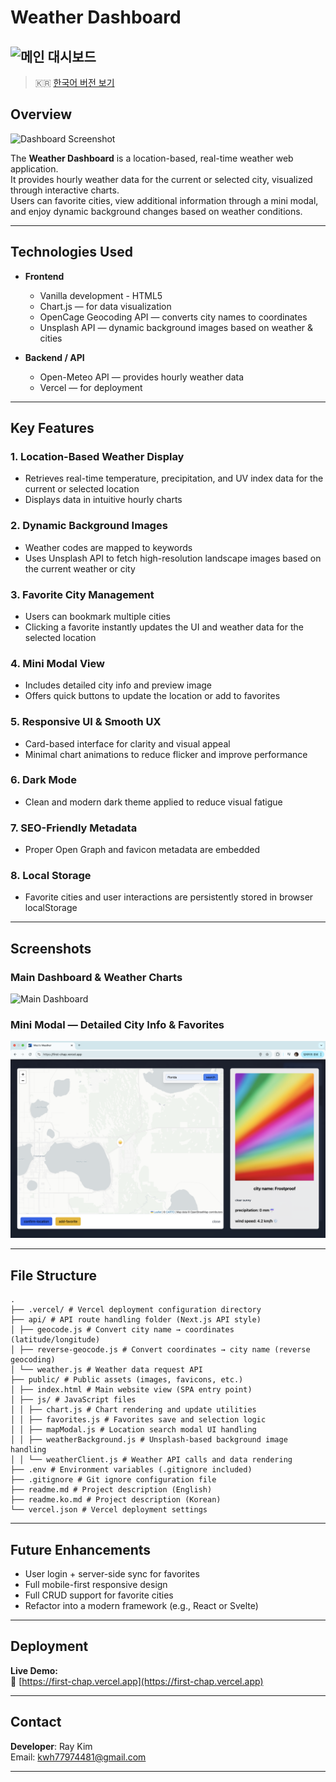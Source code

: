 # Weather Dashboard

## <img src="./public/favicon3.png" alt="메인 대시보드" width="120"/>

> 🇰🇷 [한국어 버전 보기](./readME.ko.md)

## Overview

![Dashboard Screenshot](./screenshots/DashBoard.png)

The **Weather Dashboard** is a location-based, real-time weather web application.  
It provides hourly weather data for the current or selected city, visualized through interactive charts.  
Users can favorite cities, view additional information through a mini modal, and enjoy dynamic background changes based on weather conditions.

---

## Technologies Used

- **Frontend**

  - Vanilla development - HTML5
  - Chart.js — for data visualization
  - OpenCage Geocoding API — converts city names to coordinates
  - Unsplash API — dynamic background images based on weather & cities

- **Backend / API**
  - Open-Meteo API — provides hourly weather data
  - Vercel — for deployment

---

## Key Features

### 1. Location-Based Weather Display

- Retrieves real-time temperature, precipitation, and UV index data for the current or selected location
- Displays data in intuitive hourly charts

### 2. Dynamic Background Images

- Weather codes are mapped to keywords
- Uses Unsplash API to fetch high-resolution landscape images based on the current weather or city

### 3. Favorite City Management

- Users can bookmark multiple cities
- Clicking a favorite instantly updates the UI and weather data for the selected location

### 4. Mini Modal View

- Includes detailed city info and preview image
- Offers quick buttons to update the location or add to favorites

### 5. Responsive UI & Smooth UX

- Card-based interface for clarity and visual appeal
- Minimal chart animations to reduce flicker and improve performance

### 6. Dark Mode

- Clean and modern dark theme applied to reduce visual fatigue

### 7. SEO-Friendly Metadata

- Proper Open Graph and favicon metadata are embedded

### 8. Local Storage

- Favorite cities and user interactions are persistently stored in browser localStorage

---

## Screenshots

### Main Dashboard & Weather Charts

![Main Dashboard](./screenshots/main_dashboard.png)

### Mini Modal — Detailed City Info & Favorites

![Mini Modal](./screenshots/mini_modal.png)

---

## File Structure

```plaintext
.
├── .vercel/ # Vercel deployment configuration directory
├── api/ # API route handling folder (Next.js API style)
│ ├── geocode.js # Convert city name → coordinates (latitude/longitude)
│ ├── reverse-geocode.js # Convert coordinates → city name (reverse geocoding)
│ └── weather.js # Weather data request API
├── public/ # Public assets (images, favicons, etc.)
│ ├── index.html # Main website view (SPA entry point)
│ ├── js/ # JavaScript files
│ │ ├── chart.js # Chart rendering and update utilities
│ │ ├── favorites.js # Favorites save and selection logic
│ │ ├── mapModal.js # Location search modal UI handling
│ │ ├── weatherBackground.js # Unsplash-based background image handling
│ │ └── weatherClient.js # Weather API calls and data rendering
├── .env # Environment variables (.gitignore included)
├── .gitignore # Git ignore configuration file
├── readme.md # Project description (English)
├── readme.ko.md # Project description (Korean)
└── vercel.json # Vercel deployment settings
```

---

## Future Enhancements

- User login + server-side sync for favorites
- Full mobile-first responsive design
- Full CRUD support for favorite cities
- Refactor into a modern framework (e.g., React or Svelte)

---

## Deployment

**Live Demo:**  
🔗 [https://first-chap.vercel.app](https://first-chap.vercel.app)

---

## Contact

**Developer**: Ray Kim  
 Email: [kwh77974481@gmail.com](mailto:kwh77974481@gmail.com)

---
